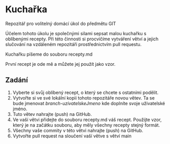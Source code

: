 # Kuchařka
Repozitář pro volitelný domácí úkol do předmětu GIT

Účelem tohoto úkolu je společnými silami sepsat malou kuchařku s oblíbenými recepty. Při této činnosti si procvičíme vytváření větví a jejich slučování na vzdáleném repozitáři prostřednictvím pull requestu.

Kuchařku píšeme do souboru recepty.md

První recept je ode mě a můžete jej použít jako vzor.

## Zadání
1. Vyberte si svůj oblíbený recept, o který se chcete s ostatními podělit.
2. Vytvořte si ve své lokální kopii tohoto repozitáře novou větev. Ta se bude jmenovat _branch-uzivatelskeJmeno_ kde doplníte svoje uživatelské jméno.
3. Tuto větev nahrajte (push) na GitHub.
4. Ve vaší větvi přidejte do souboru recepty.md váš recept. Použijte vzor, který je na začátku souboru, aby měly všechny recepty stejný formát.
5. Všechny vaše commity v této větvi nahrajte (push) na GitHub.
6. Vytvořte pull request na sloučení vaší větve s větví main